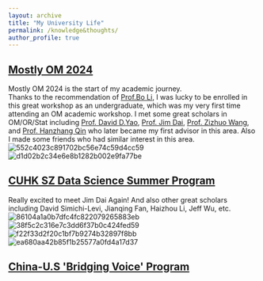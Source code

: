 ```yaml
---
layout: archive
title: "My University Life"
permalink: /knowledge&thoughts/
author_profile: true
---
```


## [Mostly OM 2024](http://www.rccm.tsinghua.edu.cn/mostly_om/home.htm)
Mostly OM 2024 is the start of my academic journey.</br>
Thanks to the recommendation of [Prof.Bo Li](https://www.sem.tsinghua.edu.cn/en/info/1233/6986.htm), I was lucky to be enrolled in this great workshop as an undergraduate, which was my very first time attending an OM academic workshop. I met some great scholars in OM/OR/Stat including [Prof. David D.Yao](http://www.columbia.edu/~yao/), [Prof. Jim Dai](https://people.orie.cornell.edu/jdai/), [Prof. Zizhuo Wang](https://mypage.cuhk.edu.cn/academics/wangzizhuo/), and [Prof. Hanzhang Qin](https://hanzhangqin.com/) who later became my first advisor in this area. Also I made some friends who had similar interest in this area. 
![552c4023c891702bc56e74c59d4cc59](https://github.com/user-attachments/assets/13d267ae-404a-4f3f-abac-bccdc438713b)
![d1d02b2c34e6e8b1282b002e9fa77be](https://github.com/user-attachments/assets/8dd11564-a12e-49f1-9010-974115a99bde)


## [CUHK SZ Data Science Summer Program](https://my.31huiyi.com/pc/page/6da70000-cad5-5690-52ea-08dc417ec6e0)
Really excited to meet Jim Dai Again! And also other great scholars including David Simichi-Levi, Jianqing Fan, Haizhou Li, Jeff Wu, etc.
![86104a1a0b7dfc4fc822079265883eb](https://github.com/user-attachments/assets/2bbdd6a4-7da2-4ab9-9e2e-d8dcc88f594b)
![38f5c2c316e7c3dd6f37b0c424fed59](https://github.com/user-attachments/assets/1620895b-fcd2-49e5-9cfb-e80c05d4082f)
![f22f33d2f20c1bf7b9274b32897f8bb](https://github.com/user-attachments/assets/f8c1956c-f8e3-406d-96c3-1d1d8cec4f06)
![ea680aa42b85f1b25577a0fd4a17d37](https://github.com/user-attachments/assets/563ac21b-6f9c-406c-a4d2-f457d234b19b)


## [China-U.S 'Bridging Voice' Program](https://mp.weixin.qq.com/s/n1-WcOAoJD07Wd3Kr5TQwQ)

